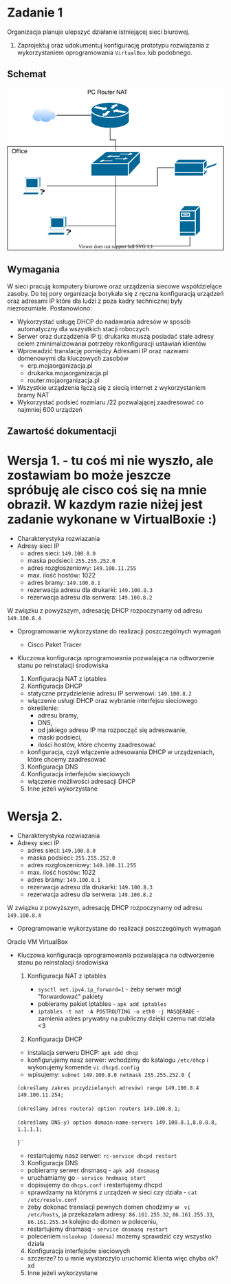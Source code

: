 # Zadanie 1

Organizacja planuje ulepszyć działanie istniejącej sieci biurowej.

1. Zaprojektuj oraz udokumentuj konfigurację prototypu rozwiązania z wykorzystaniem oprogramowania ``VirtualBox`` lub podobnego. 

## Schemat

![zadanie 1](office.svg)

## Wymagania

W sieci pracują komputery biurowe oraz urządzenia siecowe współdzielące zasoby. Do tej pory organizacja borykała się z ręczna konfiguracją urządzeń oraz adresami IP które dla ludzi z poza kadry technicznej były niezrozumiałe. Postanowiono:

* Wykorzystać usługę DHCP do nadawania adresów w sposób automatyczny dla wszystkich stacji roboczych
* Serwer oraz durządzenia IP tj: drukarka muszą posiadać stałe adresy celem zminimalizowanai potrzeby rekonfiguracji ustawiań klientów
* Wprowadzić translację pomiędzy Adresami IP oraz nazwami domenowymi dla kluczowych zasobów
   - erp.mojaorganizacja.pl
   - drukarka.mojaorganizacja.pl
   - router.mojaorganizacja.pl
* Wszystkie urządzenia łączą się z siecią internet z wykorzystaniem bramy NAT
* Wykorzystać podsieć rozmiaru /22 pozwalającej zaadresować co najmniej 600 urządzeń

## Zawartość dokumentacji

# Wersja 1. - tu coś mi nie wyszło, ale zostawiam bo może jeszcze spróbuję ale cisco coś się na mnie obraził. W kazdym razie niżej jest zadanie wykonane w VirtualBoxie :) 

 * Charakterystyka rozwiazania 
 * Adresy sieci IP
   - adres sieci: ``149.100.8.0``
   - maska podsieci: ``255.255.252.0``
   - adres rozgłoszeniowy: ``149.100.11.255``
   - max. ilość hostów: 1022
   - adres bramy: ``149.100.8.1``
   - rezerwacja adresu dla drukarki: ``149.100.8.3``
   - rezerwacja adresu dla serwera: ``149.100.8.2``
   
 W związku z powyższym, adresację DHCP rozpoczynamy od adresu ``149.100.8.4``
 
 * Oprogramowanie wykorzystane do realizacji poszczególnych wymagań
   - Cisco Paket Tracer
   
 * Kluczowa konfiguracja oprogramowania pozwalająca na odtworzenie stanu po reinstalacji środowiska
    1. Konfiguracja NAT z iptables 
    2. Konfiguracja DHCP
    
    
      - statyczne przydzielenie adresu IP serwerowi: ``149.100.8.2``
      - włączenie usługi DHCP oraz wybranie interfejsu sieciowego
      - określenie:
         - adresu bramy, 
         - DNS, 
         - od jakiego adresu IP ma rozpocząć się adresowanie, 
         - maski podsieci, 
         - ilości hostów, które chcemy zaadresować
      - konfiguracja, czyli włączenie adresowania DHCP w urządzeniach, które chcemy zaadresować
      
    
    3. Konfiguracja DNS
    4. Konfiguracja interfejsów sieciowych
    
      - włączenie możliwości adresacji DHCP
      
    5. Inne jeżeli wykorzystane

# Wersja 2.

 * Charakterystyka rozwiazania 
 * Adresy sieci IP
      - adres sieci: ``149.100.8.0``
      - maska podsieci: ``255.255.252.0``
      - adres rozgłoszeniowy: ``149.100.11.255``
      - max. ilość hostów: 1022
      - adres bramy: ``149.100.8.1``
      - rezerwacja adresu dla drukarki: ``149.100.8.3``
      - rezerwacja adresu dla serwera: ``149.100.8.2``
   
 W związku z powyższym, adresację DHCP rozpoczynamy od adresu ``149.100.8.4``
 
 
 * Oprogramowanie wykorzystane do realizacji poszczególnych wymagań
 
 Oracle VM VirtualBox
 
 * Kluczowa konfiguracja oprogramowania pozwalająca na odtworzenie stanu po reinstalacji środowiska
    1. Konfiguracja NAT z iptables 
         - ``sysctl net.ipv4.ip_forward=1`` - żeby serwer mógł "forwardować" pakiety
         - pobieramy pakiet iptables - ``apk add iptables``
         - ``iptables -t nat -A POSTROUTING -o eth0 -j MASQERADE`` - zamienia adres prywatny na publiczny dzięki czemu nat działa <3
         
         
    2. Konfiguracja DHCP
      - instalacja serweru DHCP: ``apk add dhcp``
      - konfigurujemy nasz serwer: wchodzimy do katalogu ``/etc/dhcp`` i wykonujemy komende ``vi dhcpd.config``
      - wpisujemy: ``subnet 149.100.8.0 netmask 255.255.252.0 {``
      
       (określamy zakres przydzielanych adresów) range 149.100.8.4 149.100.11.254;
       
       (określamy adres routera) option routers 149.100.8.1;
       
       (określamy DNS-y) option domain-name-servers 149.100.8.1,8.8.8.8, 1.1.1.1;
      }``
      
      - restartujemy nasz serwer: ``rc-service dhcpd restart``
     
      
      
    3. Konfiguracja DNS
    
      - pobieramy serwer dnsmasq - ``apk add dnsmasq``
      - uruchamiamy go - ``service hndmasq start``
      - dopisujemy do ``dhcps.conf`` i restartujemy dhcpd
      - sprawdzamy na którymś z urządzeń w sieci czy działa - ``cat /etc/resolv.conf``
      - żeby dokonać translacji pewnych domen chodzimy w `` vi /etc/hosts``, ja przekazałam adresy: ``86.161.255.32``, ``86.161.255.33``, ``86.161.255.34`` kolejno do domen w            poleceniu,
      - restartujemy dnsmasq - ``service dnsmasq restart``
      - poleceniem ``nslookup [domena]`` możemy sprawdzić czy wszystko działa
      
      
      
    4. Konfiguracja interfejsów sieciowych
      - szczerze? to u mnie wystarczyło uruchomić klienta więc chyba ok? xd 
    5. Inne jeżeli wykorzystane
